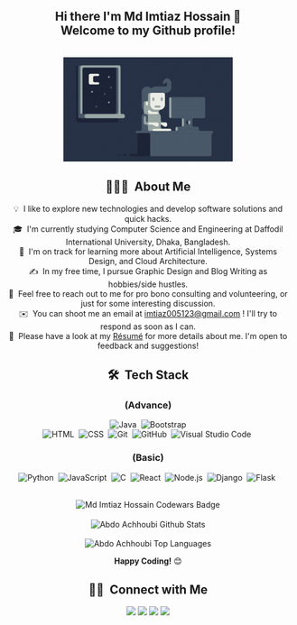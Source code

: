 <div align="center">

<h2> Hi there I'm Md Imtiaz Hossain 👋 <br>
Welcome to my Github profile!</h2>
<br />

<div align="center">
<img alt="Night Coding" src="https://raw.githubusercontent.com/AVS1508/AVS1508/master/assets/Night-Coding.gif"/>
</div>

## 👨🏻‍💻 &nbsp;About Me

💡 &nbsp;I like to explore new technologies and develop software solutions and quick hacks.\
🎓 &nbsp;I'm currently studying Computer Science and Engineering at Daffodil International University, Dhaka, Bangladesh.\
🌱 &nbsp;I'm on track for learning more about Artificial Intelligence, Systems Design, and Cloud Architecture.\
✍️ &nbsp;In my free time, I pursue Graphic Design and Blog Writing as hobbies/side hustles.\
💬 &nbsp;Feel free to reach out to me for pro bono consulting and volunteering, or just for some interesting discussion.\
✉️ &nbsp;You can shoot me an email at imtiaz005123@gmail.com ! I'll try to respond as soon as I can.\
📄 &nbsp;Please have a look at my [Résumé](https://drive.google.com/file/d/11XUuzuG_XYl-jUxhxVsnXyIeO51ixZaB/view?usp=sharing) for more details about me. I'm open to feedback and suggestions!

## 🛠 &nbsp;Tech Stack

### (Advance)
![Java](https://img.shields.io/badge/-Java-05122A?style=flat&logo=Java&logoColor=FFA518)&nbsp;
![Bootstrap](https://img.shields.io/badge/-Bootstrap-05122A?style=flat&logo=bootstrap&logoColor=563D7C)\
![HTML](https://img.shields.io/badge/-HTML-05122A?style=flat&logo=HTML5)&nbsp;
![CSS](https://img.shields.io/badge/-CSS-05122A?style=flat&logo=CSS3&logoColor=1572B6)&nbsp;
![Git](https://img.shields.io/badge/-Git-05122A?style=flat&logo=git)&nbsp;
![GitHub](https://img.shields.io/badge/-GitHub-05122A?style=flat&logo=github)&nbsp;
![Visual Studio Code](https://img.shields.io/badge/-Visual%20Studio%20Code-05122A?style=flat&logo=visual-studio-code&logoColor=007ACC)&nbsp;

### (Basic)
![Python](https://img.shields.io/badge/-Python-05122A?style=flat&logo=python)&nbsp;
![JavaScript](https://img.shields.io/badge/-JavaScript-05122A?style=flat&logo=javascript)&nbsp;
![C](https://img.shields.io/badge/-C-05122A?style=flat&logo=C&logoColor=A8B9CC)&nbsp;
![React](https://img.shields.io/badge/-React-05122A?style=flat&logo=react)&nbsp;
![Node.js](https://img.shields.io/badge/-Node.js-05122A?style=flat&logo=node.js)&nbsp;
![Django](https://img.shields.io/badge/-Django-05122A?style=flat&logo=django&logoColor=092E20)&nbsp;
![Flask](https://img.shields.io/badge/-Flask-05122A?style=flat&logo=flask)&nbsp;


[//]: # (## ⚙️ &nbsp;GitHub Analytics)

[//]: # (<p align="center">)

[//]: # (<a href="https://github.com/Md-Imtiaz-Hossain">)

[//]: # (  <img height="180em" src="https://github-readme-stats-eight-theta.vercel.app/api?username=Md-Imtiaz-Hossain&show_icons=true&theme=algolia&include_all_commits=true&count_private=true"/>)

[//]: # (  <img height="180em" src="https://github-readme-stats-eight-theta.vercel.app/api/top-langs/?username=Md-Imtiaz-Hossain&layout=compact&langs_count=8&theme=algolia"/>)

[//]: # (</a>)

[//]: # (</p>)


<br />
<img src="https://www.codewars.com/users/Md%20Imtiaz%20Hossain/badges/large" alt="Md Imtiaz Hossain Codewars Badge">
<br />
<br />




<img align="center" src="https://github-readme-stats.vercel.app/api?username=Md-Imtiaz-Hossain&include_all_commits=true&count_private=true&show_icons=true&line_height=30&title_color=CDB4DB&icon_color=CDB4DB&text_color=D3D3D3&bg_color=0A0A0A" alt="Abdo Achhoubi Github Stats">
<br />


<br />
<img src="https://github-readme-stats.vercel.app/api/top-langs/?username=Md-Imtiaz-Hossain&layout=compact&theme=dark&bg_color=0A0A0A" alt="Abdo Achhoubi Top Languages"/>

**Happy Coding!** 😊

</div>


<div align="center">

## 🤝🏻 &nbsp;Connect with Me
<p align="center">
<a href="https://sites.google.com/view/mdimtiazhossaintechy5/home"><img src="https://img.shields.io/badge/-imtiaz.com-3423A6?style=flat&logo=Google-Chrome&logoColor=white"/></a>
<a href="https://www.linkedin.com/in/md-imtiaz-hossain-0969a31a2/"><img src="https://img.shields.io/badge/-Md%20Imtiaz%20Hossain-0077B5?style=flat&logo=Linkedin&logoColor=white"/></a>
<a href="mailto:imtiaz005123@gmail.com"><img src="https://img.shields.io/badge/-imtiaz005123@gmail.com-D14836?style=flat&logo=Gmail&logoColor=white"/></a>
<a href="https://www.facebook.com/imtiaz660"><img src="https://img.shields.io/badge/-/imtiaz660-1877F2?style=flat&logo=Facebook&logoColor=white"/></a>
</p>
</div>